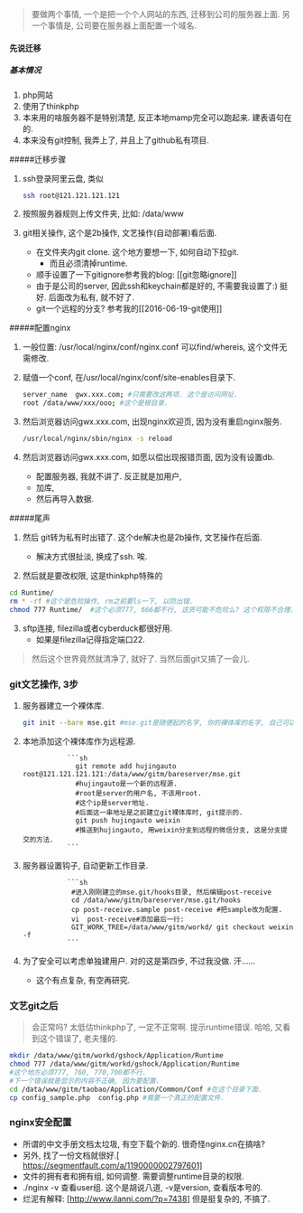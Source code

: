 > 要做两个事情, 一个是把一个个人网站的东西, 迁移到公司的服务器上面. 另一个事情是, 公司要在服务器上面配置一个域名.

#### 先说迁移

##### 基本情况

1. php网站
2. 使用了thinkphp
3. 本来用的啥服务器不是特别清楚, 反正本地mamp完全可以跑起来. 建表语句在的.
4. 本来没有git控制, 我弄上了, 并且上了github私有项目.


#####迁移步骤


1. ssh登录阿里云盘, 类似

   ```sh
   ssh root@121.121.121.121
   ```

2. 按照服务器规则上传文件夹, 比如: /data/www

3. git相关操作, 这个是2b操作, 文艺操作(自动部署)看后面.

   - 在文件夹内git clone. 这个地方要想一下, 如何自动下拉git.  
      - 而且必须清掉runtime.
   - 顺手设置了一下gitignore参考我的blog: [[git忽略ignore]]
   - 由于是公司的server, 因此ssh和keychain都是好的, 不需要我设置了:) 挺好. 后面改为私有, 就不好了.
   - git一个远程的分支? 参考我的[[2016-06-19-git使用]]

#####配置nginx

1. 一般位置: /usr/local/nginx/conf/nginx.conf 可以find/whereis, 这个文件无需修改.

2. 赋值一个conf, 在/usr/local/nginx/conf/site-enables目录下.

   ```sh
   server_name  gwx.xxx.com; #只需要改这两项. 这个是访问网址.
   root /data/www/xxx/ooo; #这个是根目录.
   ```

3. 然后浏览器访问gwx.xxx.com, 出现nginx欢迎页, 因为没有重启nginx服务.

   ```sh
   /usr/local/nginx/sbin/nginx -s reload
   ```

4. 然后浏览器访问gwx.xxx.com, 如愿以偿出现报错页面, 因为没有设置db.

   - 配置服务器, 我就不讲了. 反正就是加用户, 
   - 加库, 
   - 然后再导入数据.

#####尾声

1.  然后 git转为私有时出错了. 这个de解决也是2b操作, 文艺操作在后面.

    -  解决方式很扯淡, 换成了ssh. 唉.

2.  然后就是要改权限, 这是thinkphp特殊的

```sh
cd Runtime/
rm * -rf #这个是危险操作, rm之前要ls一下, 以防出错.
chmod 777 Runtime/  #这个必须777, 666都不行, 这货可能不危险么? 这个权限不合理. 要看看nginx的运行权限.
```

3.  sftp连接,  filezilla或者cyberduck都很好用. 
    - 如果是filezilla记得指定端口22.
> 然后这个世界竟然就清净了, 就好了. 当然后面git又搞了一会儿.

### git文艺操作, 3步

1.    服务器建立一个裸体库.

      ```sh
      git init --bare mse.git #mse.git是随便起的名字, 你的裸体库的名字, 自己可以随便起名
      ```

2.    本地添加这个裸体库作为远程源.

                     ```sh 
                       git remote add hujingauto root@121.121.121.121:/data/www/gitm/bareserver/mse.git 
                       #hujingauto是一个新的远程源.
                       #root是server的用户名, 不该用root.
                       #这个ip是server地址.
                       #后面这一串地址是之前建立git裸体库时, git提示的.
                       git push hujingauto weixin
                       #推送到hujingauto, 用weixin分支到远程的微信分支, 这是分支提交的方法.
                     ```

3.    服务器设置钩子, 自动更新工作目录.

                     ```sh
                      #进入刚刚建立的mse.git/hooks目录, 然后编辑post-receive
                      cd /data/www/gitm/bareserver/mse.git/hooks
                      cp post-receive.sample post-receive #把sample改为配置.
                      vi  post-receive#添加最后一行: 
                      GIT_WORK_TREE=/data/www/gitm/workd/ git checkout weixin -f
                     ```

4.    为了安全可以考虑单独建用户. 对的这是第四步, 不过我没做. 汗......

      - 这个有点复杂, 有空再研究.

### 文艺git之后

> 会正常吗? 太低估thinkphp了, 一定不正常啊. 提示runtime错误. 哈哈, 又看到这个错误了, 老夫懂的.

```sh
mkdir /data/www/gitm/workd/gshock/Application/Runtime
chmod 777 /data/www/gitm/workd/gshock/Application/Runtime
#这个地方必须777, 760, 770,700都不行.
#下一个错误就是显示的内容不正确, 因为要配置.
cd /data/www/gitm/taobao/Application/Common/Conf #在这个目录下面.
cp config_sample.php  config.php #需要一个真正的配置文件.
```

### nginx安全配置

- 所谓的中文手册文档太垃圾, 有空下载个新的. 很奇怪nginx.cn在搞啥?
- 另外, 找了一份文档就很好.[ https://segmentfault.com/a/1190000002797601]
- 文件的拥有者和拥有组, 如何调整. 需要调整runtime目录的权限.
- ./nginx -v 查看user组. 这个是胡说八道, -v是version, 查看版本号的.
- 烂泥有解释: [http://www.ilanni.com/?p=7438] 但是挺复杂的, 不搞了.


